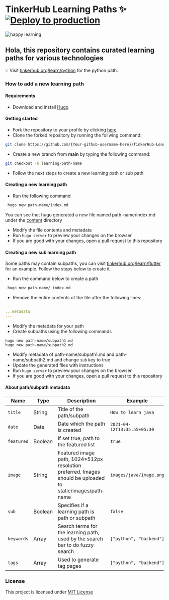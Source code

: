 # TinkerHub Learning Paths :sparkles: [![Deploy to production](https://github.com/tinkerhub-org/TinkerHub-Learning-Paths/actions/workflows/deploy-prod.yml/badge.svg?branch=main)](https://github.com/tinkerhub-org/TinkerHub-Learning-Paths/actions/workflows/deploy-prod.yml)
![happy learning](https://user-images.githubusercontent.com/8397274/114326193-3774f480-9b51-11eb-88d3-e899e5673e98.jpg)

## Hola, this repository contains curated learning paths for various technologies 

:bulb: Visit [tinkerhub.org/learn/python](https://tinkerhub.org/learn/python) for the python path.

### How to add a new learning path
#### Requirements
- Download and install [Hugo](https://gohugo.io/getting-started/installing/)

#### Getting started
- Fork the repository to your profile by clicking [here](https://github.com/tinkerhub-org/TinkerHub-Learning-Paths/fork)
- Clone the forked repository by running the follwing command:
```bash
git clone https://github.com/{Your-github-username-here}/TinkerHub-Learning-Paths.git
```
- Create a new branch from **main** by typing the following command:
```bash
git checkout -b learning-path-name
```
- Follow the next steps to create a new learning path or sub path

#### Creating a new learning path
- Run the following command
```bash
 hugo new path-name/index.md
```
You can see that hugo generated a new file named path-name/index.md under the [content](./content) directory
- Modify the file contents and metadata
- Run `hugo server` to preview your changes on the browser
- If you are good with your changes, open a pull request to this repository

#### Creating a new sub learning path
Some paths may contain subpaths, you can visit [tinkerhub.org/learn/flutter](https://tinkerhub.org/learn/flutter) for an example. Follow the steps below to create it.

- Run the command below to create a path
```bash
 hugo new path-name/_index.md
```
- Remove the entire contents of the file after the following lines:
```yaml
---
...metadata
---
```
- Modify the metadata for your path
- Create subpaths using the following commands
```shell
hugo new path-name/subpath1.md
hugo new path-name/subpath2.md
```
- Modify metadata of path-name/subpath1.md and path-name/subpath2.md and change `sub` key to true
- Update the generated files with instructions
- Run `hugo server` to preview your changes on the browser
- If you are good with your changes, open a pull request to this repository

#### About path/subpath metadata
| Name | Type | Description | Example |
|--------|--------|--------|--------|
| `title` | String |Title of the path/subpath | `How to learn java` |
| `date` | Date | Date which the path is created | `2021-04-12T13:35:55+05:30` |
| `featured` | Boolean | If set true, path to the featured list | `true` |
| `image` | String | Featured image path, 1024*512px resolution preferred. Images should be uploaded to static/images/path-name | `images/java/image.png` |
| `sub` | Boolean | Specifies if a learning path is path or subpath | `false` |
| `keywords` | Array | Search terms for the learning path, used by the search bar to do fuzzy search | `["python", "backend"]` |
| `tags` | Array | Used to generate tag pages | `["python", "backend"]` |

### License
This project is licensed under [MIT License](LICENSE)
